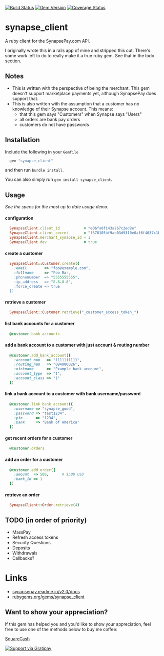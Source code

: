 [![Build Status](https://travis-ci.org/milesmatthias/synapse_client.png?branch=master)](https://travis-ci.org/milesmatthias/synapse_client)  [![Gem Version](https://badge.fury.io/rb/synapse_client.png)](http://badge.fury.io/rb/synapse_client) [![Coverage Status](https://coveralls.io/repos/milesmatthias/synapse_client/badge.png)](https://coveralls.io/r/milesmatthias/synapse_client)

# synapse_client

A ruby client for the SynapsePay.com API.

I originally wrote this in a rails app of mine and stripped this out. There's some work left to do to really make it a true ruby gem. See that in the todo section.

## Notes

* This is written with the perspective of being the merchant. This gem doesn't support marketplace payments yet, although SynapsePay does support that.
* This is also written with the assumption that a customer has no knowledge of their Synapse account. This means:
  * that this gem says "Customers" when Synapse says "Users"
  * all orders are bank pay orders
  * customers do not have passwords

## Installation

Include the following in your `Gemfile`

```ruby
  gem "synapse_client"
```

and then run `bundle install`.

You can also simply run `gem install synapse_client`.


## Usage

_See the specs for the most up to date usage demo._

#### configuration

```ruby
  SynapseClient.client_id           = "e06fa0f143a267c2ed8e"
  SynapseClient.client_secret       = "f578105bf9ae03d9310e0af6f4637c1bf363998b"
  SynapseClient.merchant_synapse_id = 1
  SynapseClient.dev                 = true
```

#### create a customer

```ruby
  SynapseClient::Customer.create({
    :email        => "foo@example.com",
    :fullname     => "Foo Bar,
    :phonenumber  => "5555555555",
    :ip_address   => "8.8.8.8",
    :force_create => true
  })
```

#### retrieve a customer

```ruby
  SynapseClient::Customer.retrieve("_customer_access_token_")
```

#### list bank accounts for a customer

```ruby
  @customer.bank_accounts
```

#### add a bank account to a customer with just account & routing number

```ruby
  @customer.add_bank_account({
    :account_num   => "1111111111",
    :routing_num   => "084000026",
    :nickname      => "Example bank account",
    :account_type  => "1",
    :account_class => "1"
  })
```

#### link a bank account to a customer with bank username/password

```ruby
  @customer.link_bank_account({
    :username => "synapse_good",
    :password => "test1234",
    :pin      => "1234",
    :bank     => "Bank of America"
  })
```

#### get recent orders for a customer

```ruby
  @customer.orders
```

#### add an order for a customer

```ruby
  @customer.add_order({
    :amount  => 500,      # $500 USD
    :bank_id => 1
  })
```

#### retrieve an order

```ruby
  SynapseClient::Order.retrieve(4)
```

## TODO (in order of priority)

* MassPay
* Refresh access tokens
* Security Questions
* Deposits
* Withdrawals
* Callbacks?


# Links

* [synapsepay.readme.io/v2.0/docs](http://synapsepay.readme.io/v2.0/docs)
* [rubygems.org/gems/synapse_client](https://rubygems.org/gems/synapse_client)


## Want to show your appreciation?

If this gem has helped you and you'd like to show your appreciation, feel free to use one of the methods below to buy me coffee:

[SquareCash](https://cash.me/$milesm)

[![Support via Gratipay](https://cdn.rawgit.com/gratipay/gratipay-badge/2.3.0/dist/gratipay.svg)](https://gratipay.com/milesmatthias/)


